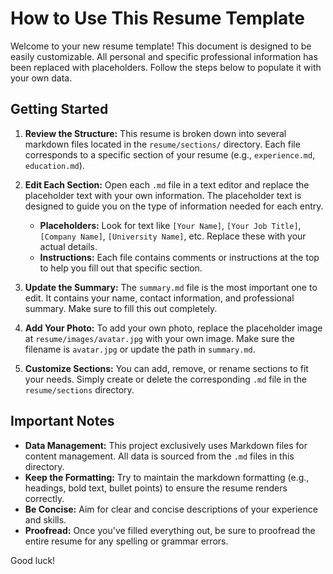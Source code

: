 # How to Use This Resume Template

Welcome to your new resume template! This document is designed to be easily customizable. All personal and specific professional information has been replaced with placeholders. Follow the steps below to populate it with your own data.

## Getting Started

1.  **Review the Structure:** This resume is broken down into several markdown files located in the `resume/sections/` directory. Each file corresponds to a specific section of your resume (e.g., `experience.md`, `education.md`).

2.  **Edit Each Section:** Open each `.md` file in a text editor and replace the placeholder text with your own information. The placeholder text is designed to guide you on the type of information needed for each entry.

    *   **Placeholders:** Look for text like `[Your Name]`, `[Your Job Title]`, `[Company Name]`, `[University Name]`, etc. Replace these with your actual details.
    *   **Instructions:** Each file contains comments or instructions at the top to help you fill out that specific section.

3.  **Update the Summary:** The `summary.md` file is the most important one to edit. It contains your name, contact information, and professional summary. Make sure to fill this out completely.

4.  **Add Your Photo:** To add your own photo, replace the placeholder image at `resume/images/avatar.jpg` with your own image. Make sure the filename is `avatar.jpg` or update the path in `summary.md`.

5.  **Customize Sections:** You can add, remove, or rename sections to fit your needs. Simply create or delete the corresponding `.md` file in the `resume/sections` directory.

## Important Notes

*   **Data Management:** This project exclusively uses Markdown files for content management. All data is sourced from the `.md` files in this directory.
*   **Keep the Formatting:** Try to maintain the markdown formatting (e.g., headings, bold text, bullet points) to ensure the resume renders correctly.
*   **Be Concise:** Aim for clear and concise descriptions of your experience and skills.
*   **Proofread:** Once you've filled everything out, be sure to proofread the entire resume for any spelling or grammar errors.

Good luck!
